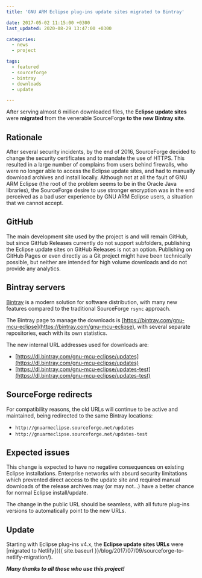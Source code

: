 ```yaml
---
title: 'GNU ARM Eclipse plug-ins update sites migrated to Bintray'

date: 2017-05-02 11:15:00 +0300
last_updated: 2020-08-29 13:47:00 +0300

categories:
  - news
  - project

tags:
  - featured
  - sourceforge
  - bintray
  - downloads
  - update

---
```


After serving almost 6 million downloaded files, the **Eclipse update sites** were **migrated** from the venerable SourceForge **to the new Bintray site**.

## Rationale

After several security incidents, by the end of 2016, SourceForge decided to change the security certificates and to mandate the use of HTTPS. This resulted in a large number of complains from users behind firewalls, who were no longer able to access the Eclipse update sites, and had to manually download archives and install locally. Although not at all the fault of GNU ARM Eclipse (the root of the problem seems to be in the Oracle Java libraries), the SourceForge desire to use stronger encryption was in the end perceived as a bad user experience by GNU ARM Eclipse users, a situation that we cannot accept.

## GitHub

The main development site used by the project is and will remain GitHub, but since GitHub Releases currently do not support subfolders, publishing the Eclipse update sites on GitHub Releases is not an option. Publishing on GitHub Pages or even directly as a Git project might have been technically possible, but neither are intended for high volume downloads and do not provide any analytics.

## Bintray servers

[Bintray](https://bintray.com/) is a modern solution for software distribution, with many new features compared to the traditional SourceForge `rsync` approach.

The Bintray page to manage the downloads is [https://bintray.com/gnu-mcu-eclipse](https://bintray.com/gnu-mcu-eclipse), with several separate repositories, each with its own statistics.

The new internal URL addresses used for downloads are:

- [https://dl.bintray.com/gnu-mcu-eclipse/updates](https://dl.bintray.com/gnu-mcu-eclipse/updates)
- [https://dl.bintray.com/gnu-mcu-eclipse/updates-test](https://dl.bintray.com/gnu-mcu-eclipse/updates-test)

## SourceForge redirects

For compatibility reasons, the old URLs will continue to be active and maintained, being redirected to the same Bintray locations:

- `http://gnuarmeclipse.sourceforge.net/updates`
- `http://gnuarmeclipse.sourceforge.net/updates-test`

## Expected issues

This change is expected to have no negative consequences on existing Eclipse installations. Enterprise networks with absurd security limitations which prevented direct access to the update site and required manual downloads of the release archives may (or may not...) have a better chance for normal Eclipse install/update.

The change in the public URL should be seamless, with all future plug-ins versions to automatically point to the new URLs.

## Update

Starting with Eclipse plug-ins v4.x, the **Eclipse update sites URLs** were [migrated to Netlify]({{ site.baseurl }}/blog/2017/07/09/sourceforge-to-netlify-migration/).

_**Many thanks to all those who use this project!**_
